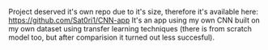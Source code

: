 Project deserved it's own repo due to it's size, therefore it's available here: https://github.com/Sat0ri1/CNN-app
It's an app using my own CNN built on my own dataset using transfer learning techniques (there is from scratch model too, but after comparision it turned out less succesful). 
